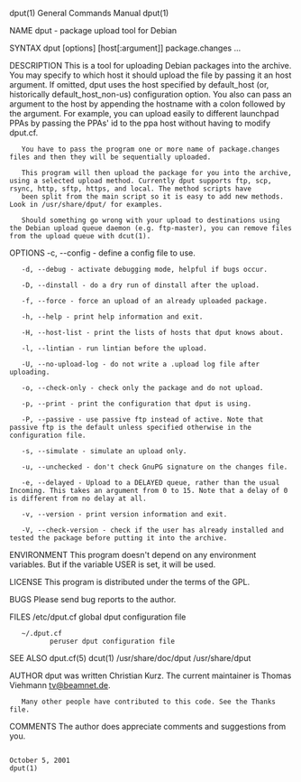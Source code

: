 dput(1)                                                                                  General Commands Manual                                                                                  dput(1)

NAME
       dput - package upload tool for Debian

SYNTAX
       dput [options] [host[:argument]] package.changes ...

DESCRIPTION
       This is a tool for uploading Debian packages into the archive. You may specify to which host it should upload the file by passing it an host argument. If omitted, dput uses the host specified by
       default_host (or, historically default_host_non-us) configuration option. You also can pass an argument to the host by appending the hostname with a colon followed by the argument. For  example,
       you can upload easily to different launchpad PPAs by passing the PPAs' id to the ppa host without having to modify dput.cf.

       You have to pass the program one or more name of package.changes files and then they will be sequentially uploaded.

       This program will then upload the package for you into the archive, using a selected upload method. Currently dput supports ftp, scp, rsync, http, sftp, https, and local. The method scripts have
       been split from the main script so it is easy to add new methods.  Look in /usr/share/dput/ for examples.

       Should something go wrong with your upload to destinations using the Debian upload queue daemon (e.g. ftp-master), you can remove files from the upload queue with dcut(1).

OPTIONS
       -c, --config - define a config file to use.

       -d, --debug - activate debugging mode, helpful if bugs occur.

       -D, --dinstall - do a dry run of dinstall after the upload.

       -f, --force - force an upload of an already uploaded package.

       -h, --help - print help information and exit.

       -H, --host-list - print the lists of hosts that dput knows about.

       -l, --lintian - run lintian before the upload.

       -U, --no-upload-log - do not write a .upload log file after uploading.

       -o, --check-only - check only the package and do not upload.

       -p, --print - print the configuration that dput is using.

       -P, --passive - use passive ftp instead of active. Note that passive ftp is the default unless specified otherwise in the configuration file.

       -s, --simulate - simulate an upload only.

       -u, --unchecked - don't check GnuPG signature on the changes file.

       -e, --delayed - Upload to a DELAYED queue, rather than the usual Incoming. This takes an argument from 0 to 15. Note that a delay of 0 is different from no delay at all.

       -v, --version - print version information and exit.

       -V, --check-version - check if the user has already installed and tested the package before putting it into the archive.

ENVIRONMENT
       This program doesn't depend on any environment variables. But if the variable USER is set, it will be used.

LICENSE
       This program is distributed under the terms of the GPL.

BUGS
       Please send bug reports to the author.

FILES
       /etc/dput.cf
              global dput configuration file

       ~/.dput.cf
              peruser dput configuration file

SEE ALSO
       dput.cf(5)
       dcut(1)
       /usr/share/doc/dput
       /usr/share/dput

AUTHOR
       dput was written Christian Kurz. The current maintainer is Thomas Viehmann <tv@beamnet.de>.

       Many other people have contributed to this code. See the Thanks file.

COMMENTS
       The author does appreciate comments and suggestions from you.

                                                                                             October 5, 2001                                                                                      dput(1)
